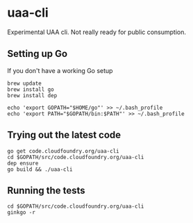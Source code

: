 # uaa-cli

Experimental UAA cli. Not really ready for public consumption.

## Setting up Go

If you don't have a working Go setup

```
brew update
brew install go
brew install dep

echo 'export GOPATH="$HOME/go"' >> ~/.bash_profile
echo 'export PATH="$GOPATH/bin:$PATH"' >> ~/.bash_profile
```

## Trying out the latest code

```
go get code.cloudfoundry.org/uaa-cli
cd $GOPATH/src/code.cloudfoundry.org/uaa-cli
dep ensure
go build && ./uaa-cli
```

## Running the tests

```
cd $GOPATH/src/code.cloudfoundry.org/uaa-cli
ginkgo -r
```
